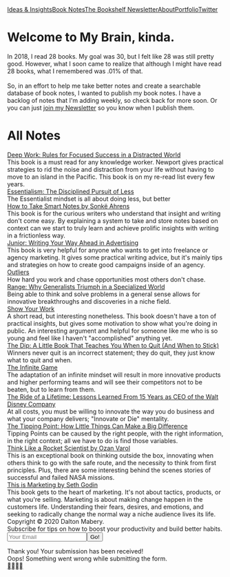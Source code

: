 <!DOCTYPE html><!-- Last Published: Sat Nov 14 2020 14:28:53 GMT+0000 (Coordinated Universal Time) --><html data-wf-domain="www.daltonmabery.com" data-wf-page="5f729603be4cb4c9079413a2" data-wf-site="5ebb4d0b61cddc79066d8d94"><head><meta charset="utf-8"/><title>Summaries, Notes, and Lessons from Books I&#x27;ve Read</title><meta content="After reading 28 books in one year but remember .01% of the information, I decided to take detailed notes on every book I&#x27;ve read. To help hold me accountable and provide summaries, book notes, or lessons to other people, I decided to publish them." name="description"/><meta content="Summaries, Notes, and Lessons from Books I&#x27;ve Read" property="og:title"/><meta content="After reading 28 books in one year but remember .01% of the information, I decided to take detailed notes on every book I&#x27;ve read. To help hold me accountable and provide summaries, book notes, or lessons to other people, I decided to publish them." property="og:description"/><meta content="Summaries, Notes, and Lessons from Books I&#x27;ve Read" property="twitter:title"/><meta content="After reading 28 books in one year but remember .01% of the information, I decided to take detailed notes on every book I&#x27;ve read. To help hold me accountable and provide summaries, book notes, or lessons to other people, I decided to publish them." property="twitter:description"/><meta property="og:type" content="website"/><meta content="summary_large_image" name="twitter:card"/><meta content="width=device-width, initial-scale=1" name="viewport"/><link href="https://uploads-ssl.webflow.com/5ebb4d0b61cddc79066d8d94/css/daltonmabery-portfolio-of-dreams.webflow.e3564951b.css" rel="stylesheet" type="text/css"/><script src="https://ajax.googleapis.com/ajax/libs/webfont/1.6.26/webfont.js" type="text/javascript"></script><script type="text/javascript">WebFont.load({  google: {    families: ["Merriweather:300,300italic,400,400italic,700,700italic,900,900italic","Open Sans:300,300italic,400,400italic,600,600italic,700,700italic,800,800italic","Inconsolata:400,700","Nobile:regular,italic,500,500italic,700,700italic","Roboto:100,100italic,300,300italic,regular,italic,500,500italic,700,700italic,900,900italic","Roboto Slab:100,200,300,regular,500,600,700,800,900:cyrillic,cyrillic-ext,greek,greek-ext,latin,latin-ext,vietnamese"]  }});</script><!--[if lt IE 9]><script src="https://cdnjs.cloudflare.com/ajax/libs/html5shiv/3.7.3/html5shiv.min.js" type="text/javascript"></script><![endif]--><script type="text/javascript">!function(o,c){var n=c.documentElement,t=" w-mod-";n.className+=t+"js",("ontouchstart"in o||o.DocumentTouch&&c instanceof DocumentTouch)&&(n.className+=t+"touch")}(window,document);</script><link href="https://uploads-ssl.webflow.com/5ebb4d0b61cddc79066d8d94/5ec1adfcc3db1e0d50676d5b_DaltonFavicon.png" rel="shortcut icon" type="image/x-icon"/><link href="https://uploads-ssl.webflow.com/5ebb4d0b61cddc79066d8d94/5ec1ae4639807d778fd325cc_daltonShareimage.png" rel="apple-touch-icon"/><script async="" src="https://www.googletagmanager.com/gtag/js?id=UA-166814944-1"></script><script type="text/javascript">window.dataLayer = window.dataLayer || [];function gtag(){dataLayer.push(arguments);}gtag('js', new Date());gtag('config', 'UA-166814944-1', {'anonymize_ip': false});</script><script id="jetboost-script" type="text/javascript"> window.JETBOOST_SITE_ID = "cka61uo7c42230760020q2e84"; (function() { d = document; s = d.createElement("script"); s.src = "https://jetboost.netlify.com/jetboost.js"; s.async = 1; d.getElementsByTagName("head")[0].appendChild(s); })(); </script><!-- Global site tag (gtag.js) - Google Analytics -->
<script async src="https://www.googletagmanager.com/gtag/js?id=UA-166814944-1"></script>
<script>
  window.dataLayer = window.dataLayer || [];
  function gtag(){dataLayer.push(arguments);}
  gtag('js', new Date());

  gtag('config', 'UA-166814944-1');
</script></head><body class="body"><div class="page-bg"><div class="master-container"><div class="my-container"><div data-collapse="medium" data-animation="over-right" data-duration="400" role="banner" class="navbar w-nav"><div class="nav-container w-container"><nav role="navigation" class="nav-menu w-nav-menu"><a href="/blog" class="navigating-header w-nav-link">Ideas &amp; Insights</a><a href="/brain" aria-current="page" class="navigating-header w-nav-link w--current">Book Notes</a><a href="/join" class="navigating-header w-nav-link">The Bookshelf Newsletter</a><a href="/start-here" class="navigating-header w-nav-link">About</a><a href="#" class="navigating-header no-border w-nav-link">Portfolio</a><a href="https://twitter.com/daltonmabery" class="navigating-header twitter w-nav-link">Twitter</a><img src="https://uploads-ssl.webflow.com/5ebb4d0b61cddc79066d8d94/5ebcbeae0a5f0ac39853763e_Outline-ALPHA.png" sizes="100vw" srcset="https://uploads-ssl.webflow.com/5ebb4d0b61cddc79066d8d94/5ebcbeae0a5f0ac39853763e_Outline-ALPHA-p-500.png 500w, https://uploads-ssl.webflow.com/5ebb4d0b61cddc79066d8d94/5ebcbeae0a5f0ac39853763e_Outline-ALPHA-p-800.png 800w, https://uploads-ssl.webflow.com/5ebb4d0b61cddc79066d8d94/5ebcbeae0a5f0ac39853763e_Outline-ALPHA.png 1080w" alt="" class="image-6"/></nav><div class="w-nav-button"><div class="w-icon-nav-menu"></div></div></div></div><div class="page-description-div"><h1 class="page-description-header">Welcome to My Brain, kinda.</h1><div class="page-description-body">In 2018, I read 28 books. My goal was 30, but I felt like 28 was still pretty good. However, what I soon came to realize that although I might have read 28 books, what I remembered was .01% of that.<br/><br/>So, in an effort to help me take better notes and create a searchable database of book notes, I wanted to publish my book notes. I have a backlog of notes that I&#x27;m adding weekly, so check back for more soon. Or you can just <a href="/join">join my Newsletter</a> so you know when I publish them.<strong></strong></div></div><div class="book-notes-wrapper"><h1 class="h2">All Notes</h1><div class="collection-list-wrapper-4 w-dyn-list"><div role="list" class="w-dyn-items"><div role="listitem" class="collection-item-7 w-dyn-item"><a href="/brain/deep-work" class="notes-title">Deep Work: Rules for Focused Success in a Distracted World</a><div class="notes-description">This book is a must read for any knowledge worker. Newport gives practical strategies to rid the noise and distraction from your life without having to move to an island in the Pacific. This book is on my re-read list every few years.</div></div><div role="listitem" class="collection-item-7 w-dyn-item"><a href="/brain/essentialism" class="notes-title">Essentialism: The Disciplined Pursuit of Less</a><div class="notes-description">The Essentialist mindset is all about doing less, but better</div></div><div role="listitem" class="collection-item-7 w-dyn-item"><a href="/brain/how-to-take-smart-notes" class="notes-title">How to Take Smart Notes by Sonkë Ahrens</a><div class="notes-description">This book is for the curious writers who understand that insight and writing don&#x27;t come easy. By explaining a system to take and store notes based on context can we start to truly learn and achieve prolific insights with writing in a frictionless way.</div></div><div role="listitem" class="collection-item-7 w-dyn-item"><a href="/brain/junior" class="notes-title">Junior: Writing Your Way Ahead in Advertising</a><div class="notes-description">This book is very helpful for anyone who wants to get into freelance or agency marketing. It gives some practical writing advice, but it&#x27;s mainly tips and strategies on how to create good campaigns inside of an agency.</div></div><div role="listitem" class="collection-item-7 w-dyn-item"><a href="/brain/outliers" class="notes-title">Outliers</a><div class="notes-description">How hard you work and chase opportunities most others don&#x27;t chase.</div></div><div role="listitem" class="collection-item-7 w-dyn-item"><a href="/brain/range" class="notes-title">Range: Why Generalists Triumph in a Specialized World</a><div class="notes-description">Being able to think and solve problems in a general sense allows for innovative breakthroughs and discoveries in a niche field.</div></div><div role="listitem" class="collection-item-7 w-dyn-item"><a href="/brain/show-your-work" class="notes-title">Show Your Work</a><div class="notes-description">A short read, but interesting nonetheless. This book doesn&#x27;t have a ton of practical insights, but gives some motivation to show what you&#x27;re doing in public. An interesting argument and helpful for someone like me who is so young and feel like I haven&#x27;t &quot;accomplished&quot; anything yet.</div></div><div role="listitem" class="collection-item-7 w-dyn-item"><a href="/brain/the-dip" class="notes-title">The Dip: A Little Book That Teaches You When to Quit (And When to Stick)</a><div class="notes-description">Winners never quit is an incorrect statement; they do quit, they just know what to quit and when.</div></div><div role="listitem" class="collection-item-7 w-dyn-item"><a href="/brain/the-infinite-game" class="notes-title">The Infinite Game</a><div class="notes-description">The adaptation of an infinite mindset will result in more innovative products and higher performing teams and will see their competitors not to be beaten, but to learn from them.</div></div><div role="listitem" class="collection-item-7 w-dyn-item"><a href="/brain/the-ride-of-a-lifetime" class="notes-title">The Ride of a Lifetime: Lessons Learned From 15 Years as CEO of the Walt Disney Company</a><div class="notes-description">At all costs, you must be willing to innovate the way you do business and what your company delivers; &quot;Innovate or Die&quot; mentality.</div></div><div role="listitem" class="collection-item-7 w-dyn-item"><a href="/brain/the-tipping-point" class="notes-title">The Tipping Point: How Little Things Can Make a Big Difference</a><div class="notes-description">Tipping Points can be caused by the right people, with the right information, in the right context; all we have to do is find those variables.</div></div><div role="listitem" class="collection-item-7 w-dyn-item"><a href="/brain/think-like-a-rocket-scientist" class="notes-title">Think Like a Rocket Scientist by Ozan Varol</a><div class="notes-description">This is an exceptional book on thinking outside the box, innovating when others think to go with the safe route, and the necessity to think from first principles. Plus, there are some interesting behind the scenes stories of successful and failed NASA missions.</div></div><div role="listitem" class="collection-item-7 w-dyn-item"><a href="/brain/this-is-marketing" class="notes-title">This is Marketing by Seth Godin</a><div class="notes-description">This book gets to the heart of marketing. It&#x27;s not about tactics, products, or what you&#x27;re selling. Marketing is about making change happen in the customers life. Understanding their fears, desires, and emotions, and seeking to radically change the normal way a niche audience lives its life.</div></div></div></div></div></div></div></div><footer id="footer" class="footer"><div class="container w-container"><div class="text-block-3">Copyright © 2020 Dalton Mabery.</div><div class="newsletter-form-wrapper"><div class="newsletter-submission w-form"><div class="text-block-footer">Subscribe for tips on how to boost your <span class="text-span-2">productivity</span> and build better <span class="text-span-3">habits.</span></div><form id="email-form" name="email-form" data-name="Email Form" class="newsletter-form article"><input type="email" class="text-field w-input" maxlength="256" name="email-2" data-name="Email 2" placeholder="Your Email" id="email-2" required=""/><input type="submit" value="Go!" data-wait="Please wait..." class="home-cards forms w-button"/></form><div class="w-form-done"><div>Thank you! Your submission has been received!</div></div><div class="w-form-fail"><div>Oops! Something went wrong while submitting the form.</div></div></div></div></div></footer><footer id="footer" class="footer-2"><div class="w-container"><div class="footer-flex-container-2"><div class="social-icon-wrapper"><a href="https://www.instagram.com/dalton.mabery/" target="_blank" class="link"></a><a href="https://www.youtube.com/channel/UCMAybkfjCYdWAD5mRDWCt5w" class="link"></a><a href="https://twitter.com/daltonmabery" class="link"></a><a href="https://medium.com/@daltonmabery" class="link"></a></div></div></div></footer><script src="https://d3e54v103j8qbb.cloudfront.net/js/jquery-3.5.1.min.dc5e7f18c8.js?site=5ebb4d0b61cddc79066d8d94" type="text/javascript" integrity="sha256-9/aliU8dGd2tb6OSsuzixeV4y/faTqgFtohetphbbj0=" crossorigin="anonymous"></script><script src="https://uploads-ssl.webflow.com/5ebb4d0b61cddc79066d8d94/js/webflow.83f4e5854.js" type="text/javascript"></script><!--[if lte IE 9]><script src="//cdnjs.cloudflare.com/ajax/libs/placeholders/3.0.2/placeholders.min.js"></script><![endif]--></body></html>


